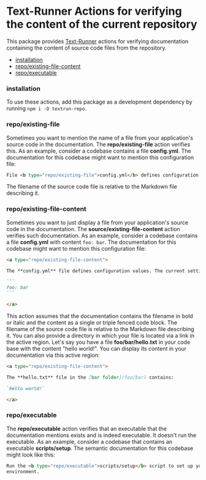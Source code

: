 # Text-Runner Actions for verifying the content of the current repository

This package provides [Text-Runner](https://github.com/kevgo/text-runner)
actions for verifying documentation containing the content of source code files
from the repository.

- [installation](#installation)
- [repo/existing-file-content](#repoexisting-file-content)
- [repo/executable](#repoexecutable)

### installation

To use these actions, add this package as a development dependency by running
<code type="npm/install">npm i -D textrun-repo</code>.

### repo/existing-file

Sometimes you want to mention the name of a file from your application's source
code in the documentation. The <b type="action/name-full">repo/existing-file</b>
action verifies this. As an example, consider a codebase contains a file
<a type="workspace/new-file">**config.yml**</a>. The documentation for this
codebase might want to mention this configuration file:

<a type="extension/runnable-region">

```markdown
File <b type="repo/existing-file">config.yml</b> defines configuration values.
```

</a>

The filename of the source code file is relative to the Markdown file describing
it.

### repo/existing-file-content

Sometimes you want to just display a file from your application's source code in
the documentation. The
<b type="action/name-full">source/existing-file-content</b> action verifies such
documentation. As an example, consider a codebase contains a file
<a type="workspace/new-file">**config.yml** with content `foo: bar`</a>. The
documentation for this codebase might want to mention this configuration file:

<a type="extension/runnable-region">

````markdown
<a type="repo/existing-file-content">

The **config.yml** file defines configuration values. The current settings are:

```
foo: bar
```

</a>
````

</a>

This action assumes that the documentation contains the filename in bold or
italic and the content as a single or triple fenced code block. The filename of
the source code file is relative to the Markdown file describing it. You can
also provide a directory in which your file is located via a link in the active
region. <a type="workspace/new-file"> Let's say you have a file
**foo/bar/hello.txt** in your code base with the content "hello world!". </a>
You can display its content in your documentation via this active region:

<a type="extension/runnable-region">

```markdown
<a type="repo/existing-file-content">

The **hello.txt** file in the [bar folder](foo/bar) contains:

`hello world!`

</a>
```

</a>

### repo/executable

The <b type="action/name-full">repo/executable</b> action verifies that an
executable that the documentation mentions exists and is indeed executable. It
doesn't run the executable. As an example, consider a codebase that contains an
executable <b type="new-executable">scripts/setup</b>. The semantic
documentation for this codebase might look like this:

<a type="extension/runnable-region">

```html
Run the <b type="repo/executable">scripts/setup</b> script to set up your
environment.
```

</a>

